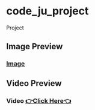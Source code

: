 # code_ju_project
Project

## Image Preview
### [Image](https://github.com/bharathnaik2k/c_j_flutter/tree/main/screenshots)

## Video Preview
### Video [👉Click Here👈](https://drive.google.com/file/d/1-PI6YMU6uNfxbFvuBjpCMb_RPsTeZkdZ/view?usp=drive_link)
